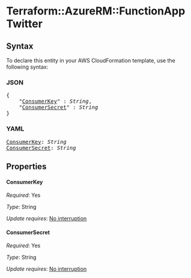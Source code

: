 # Terraform::AzureRM::FunctionApp Twitter

## Syntax

To declare this entity in your AWS CloudFormation template, use the following syntax:

### JSON

<pre>
{
    "<a href="#consumerkey" title="ConsumerKey">ConsumerKey</a>" : <i>String</i>,
    "<a href="#consumersecret" title="ConsumerSecret">ConsumerSecret</a>" : <i>String</i>
}
</pre>

### YAML

<pre>
<a href="#consumerkey" title="ConsumerKey">ConsumerKey</a>: <i>String</i>
<a href="#consumersecret" title="ConsumerSecret">ConsumerSecret</a>: <i>String</i>
</pre>

## Properties

#### ConsumerKey

_Required_: Yes

_Type_: String

_Update requires_: [No interruption](https://docs.aws.amazon.com/AWSCloudFormation/latest/UserGuide/using-cfn-updating-stacks-update-behaviors.html#update-no-interrupt)

#### ConsumerSecret

_Required_: Yes

_Type_: String

_Update requires_: [No interruption](https://docs.aws.amazon.com/AWSCloudFormation/latest/UserGuide/using-cfn-updating-stacks-update-behaviors.html#update-no-interrupt)

